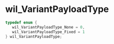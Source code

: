 # wil_VariantPayloadType

```C
typedef enum {
   wil_VariantPayloadType_None = 0,
   wil_VariantPayloadType_Fixed = 1
} wil_VariantPayloadType;
```
